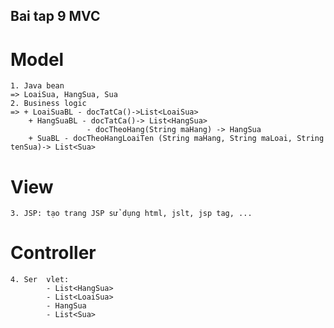 ## Bai tap 9 MVC
# Model
	1. Java bean
	=> LoaiSua, HangSua, Sua
	2. Business logic
	=> + LoaiSuaBL - docTatCa()->List<LoaiSua>
		+ HangSuaBL - docTatCa()-> List<HangSua>
					 - docTheoHang(String maHang) -> HangSua
		+ SuaBL - docTheoHangLoaiTen (String maHang, String maLoai, String tenSua)-> List<Sua>
# View
	3. JSP: tạo trang JSP sử dụng html, jslt, jsp tag, ...
# Controller
	4. Ser	vlet:
			- List<HangSua>
			- List<LoaiSua>
			- HangSua
			- List<Sua>